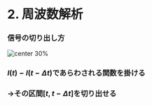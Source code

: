 <!-- 自動生成されたプリアンブル ここから -->
<!-- // $width:"841.89" -->
<!-- // $height:"595.28" -->
<!-- // $page_number:"true" -->
<!-- // $page:"37" -->
<!-- // $absolute_page:"37" -->
<!-- // $h2:"none" -->
<!-- // $h3:"none" -->
<!-- // $title:"true" -->
<!-- // $state_title:"3" -->
<!-- 自動生成されたプリアンブル ここまで -->

<!-- 前のページから引き継いだタイトル ここから -->
<!-- 前のページから引き継いだタイトル ここまで -->
# 2. 周波数解析
### 信号の切り出し方
![center 30%](./img/メモ-1-3.png)
### $I(t)-I(t-\Delta t)$であらわされる関数を掛ける
### →その区間[$t,t-\Delta t$]を切り出せる


